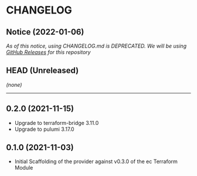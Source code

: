CHANGELOG
=========

## Notice (2022-01-06)

*As of this notice, using CHANGELOG.md is DEPRECATED. We will be using [GitHub Releases](https://github.com/pulumi/pulumi-ec/releases) for this repository*

## HEAD (Unreleased)
_(none)_

---

## 0.2.0 (2021-11-15)
* Upgrade to terraform-bridge 3.11.0
* Upgrade to pulumi 3.17.0

## 0.1.0 (2021-11-03)
* Initial Scaffolding of the provider against v0.3.0 of the ec Terraform Module
